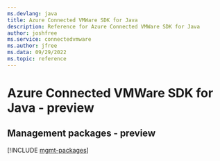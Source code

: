 ```yaml
---
ms.devlang: java
title: Azure Connected VMWare SDK for Java
description: Reference for Azure Connected VMWare SDK for Java
author: joshfree
ms.service: connectedvmware
ms.author: jfree
ms.data: 09/29/2022
ms.topic: reference
---
```

# Azure Connected VMWare SDK for Java - preview

## Management packages - preview
[!INCLUDE [mgmt-packages](connected-vmware-mgmt-index.md)]